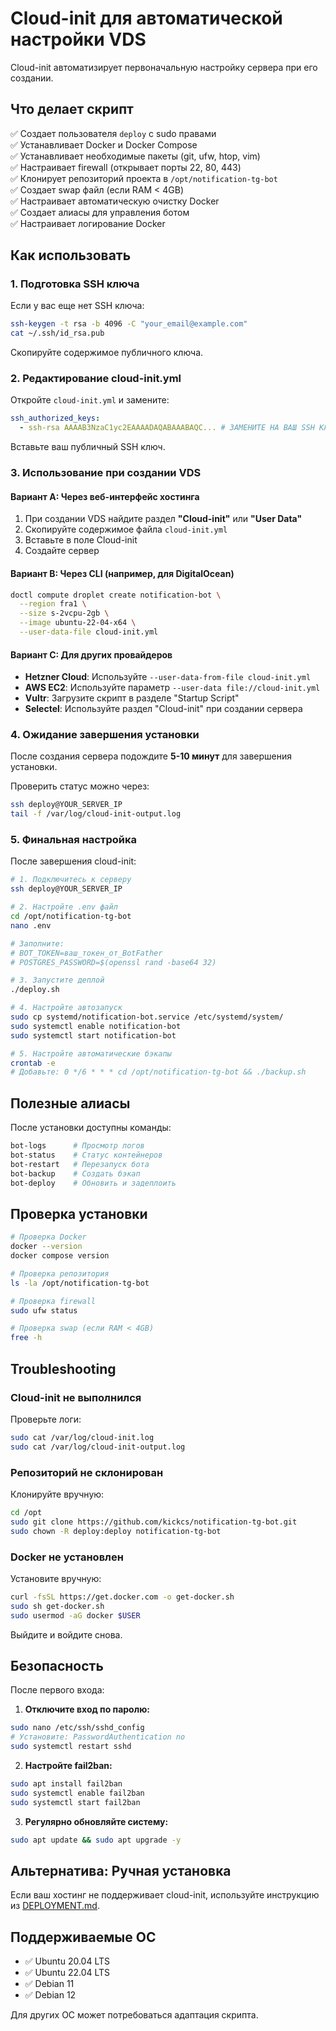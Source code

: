 # Cloud-init для автоматической настройки VDS

Cloud-init автоматизирует первоначальную настройку сервера при его создании.

## Что делает скрипт

✅ Создает пользователя `deploy` с sudo правами  
✅ Устанавливает Docker и Docker Compose  
✅ Устанавливает необходимые пакеты (git, ufw, htop, vim)  
✅ Настраивает firewall (открывает порты 22, 80, 443)  
✅ Клонирует репозиторий проекта в `/opt/notification-tg-bot`  
✅ Создает swap файл (если RAM < 4GB)  
✅ Настраивает автоматическую очистку Docker  
✅ Создает алиасы для управления ботом  
✅ Настраивает логирование Docker  

## Как использовать

### 1. Подготовка SSH ключа

Если у вас еще нет SSH ключа:

```bash
ssh-keygen -t rsa -b 4096 -C "your_email@example.com"
cat ~/.ssh/id_rsa.pub
```

Скопируйте содержимое публичного ключа.

### 2. Редактирование cloud-init.yml

Откройте `cloud-init.yml` и замените:

```yaml
ssh_authorized_keys:
  - ssh-rsa AAAAB3NzaC1yc2EAAAADAQABAAABAQC... # ЗАМЕНИТЕ НА ВАШ SSH КЛЮЧ
```

Вставьте ваш публичный SSH ключ.

### 3. Использование при создании VDS

#### Вариант A: Через веб-интерфейс хостинга

1. При создании VDS найдите раздел **"Cloud-init"** или **"User Data"**
2. Скопируйте содержимое файла `cloud-init.yml`
3. Вставьте в поле Cloud-init
4. Создайте сервер

#### Вариант B: Через CLI (например, для DigitalOcean)

```bash
doctl compute droplet create notification-bot \
  --region fra1 \
  --size s-2vcpu-2gb \
  --image ubuntu-22-04-x64 \
  --user-data-file cloud-init.yml
```

#### Вариант C: Для других провайдеров

- **Hetzner Cloud**: Используйте `--user-data-from-file cloud-init.yml`
- **AWS EC2**: Используйте параметр `--user-data file://cloud-init.yml`
- **Vultr**: Загрузите скрипт в разделе "Startup Script"
- **Selectel**: Используйте раздел "Cloud-init" при создании сервера

### 4. Ожидание завершения установки

После создания сервера подождите **5-10 минут** для завершения установки.

Проверить статус можно через:

```bash
ssh deploy@YOUR_SERVER_IP
tail -f /var/log/cloud-init-output.log
```

### 5. Финальная настройка

После завершения cloud-init:

```bash
# 1. Подключитесь к серверу
ssh deploy@YOUR_SERVER_IP

# 2. Настройте .env файл
cd /opt/notification-tg-bot
nano .env

# Заполните:
# BOT_TOKEN=ваш_токен_от_BotFather
# POSTGRES_PASSWORD=$(openssl rand -base64 32)

# 3. Запустите деплой
./deploy.sh

# 4. Настройте автозапуск
sudo cp systemd/notification-bot.service /etc/systemd/system/
sudo systemctl enable notification-bot
sudo systemctl start notification-bot

# 5. Настройте автоматические бэкапы
crontab -e
# Добавьте: 0 */6 * * * cd /opt/notification-tg-bot && ./backup.sh
```

## Полезные алиасы

После установки доступны команды:

```bash
bot-logs      # Просмотр логов
bot-status    # Статус контейнеров
bot-restart   # Перезапуск бота
bot-backup    # Создать бэкап
bot-deploy    # Обновить и задеплоить
```

## Проверка установки

```bash
# Проверка Docker
docker --version
docker compose version

# Проверка репозитория
ls -la /opt/notification-tg-bot

# Проверка firewall
sudo ufw status

# Проверка swap (если RAM < 4GB)
free -h
```

## Troubleshooting

### Cloud-init не выполнился

Проверьте логи:

```bash
sudo cat /var/log/cloud-init.log
sudo cat /var/log/cloud-init-output.log
```

### Репозиторий не склонирован

Клонируйте вручную:

```bash
cd /opt
sudo git clone https://github.com/kickcs/notification-tg-bot.git
sudo chown -R deploy:deploy notification-tg-bot
```

### Docker не установлен

Установите вручную:

```bash
curl -fsSL https://get.docker.com -o get-docker.sh
sudo sh get-docker.sh
sudo usermod -aG docker $USER
```

Выйдите и войдите снова.

## Безопасность

После первого входа:

1. **Отключите вход по паролю:**

```bash
sudo nano /etc/ssh/sshd_config
# Установите: PasswordAuthentication no
sudo systemctl restart sshd
```

2. **Настройте fail2ban:**

```bash
sudo apt install fail2ban
sudo systemctl enable fail2ban
sudo systemctl start fail2ban
```

3. **Регулярно обновляйте систему:**

```bash
sudo apt update && sudo apt upgrade -y
```

## Альтернатива: Ручная установка

Если ваш хостинг не поддерживает cloud-init, используйте инструкцию из [DEPLOYMENT.md](DEPLOYMENT.md).

## Поддерживаемые ОС

- ✅ Ubuntu 20.04 LTS
- ✅ Ubuntu 22.04 LTS
- ✅ Debian 11
- ✅ Debian 12

Для других ОС может потребоваться адаптация скрипта.
